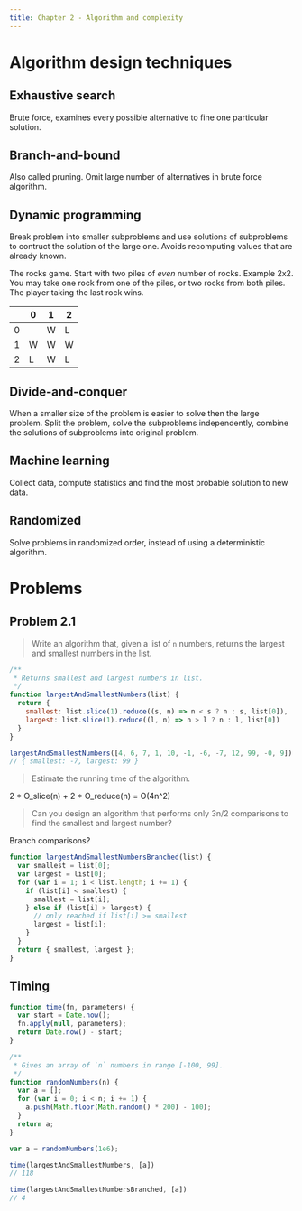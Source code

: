 ```yaml
---
title: Chapter 2 - Algorithm and complexity
---
```


# Algorithm design techniques

## Exhaustive search
Brute force, examines every possible alternative to fine one particular solution.

## Branch-and-bound
Also called pruning. Omit large number of alternatives in brute force algorithm.

## Dynamic programming
Break problem into smaller subproblems and use solutions of subproblems to contruct the solution of the large one. Avoids recomputing values that are already known.

The rocks game. Start with two piles of *even* number of rocks. Example 2x2. You may take one rock from one of the piles, or two rocks from both piles. The player taking the last rock wins.

|   | 0 | 1 | 2 |
|---|---|---|---|
| 0 |   | W | L |
| 1 | W | W | W |
| 2 | L | W | L |

## Divide-and-conquer
When a smaller size of the problem is easier to solve then the large problem. Split the problem, solve the subproblems independently, combine the solutions of subproblems into original problem.

## Machine learning
Collect data, compute statistics and find the most probable solution to new data.

## Randomized
Solve problems in randomized order, instead of using a deterministic algorithm.

# Problems

## Problem 2.1
> Write an algorithm that, given a list of `n` numbers, returns the largest and smallest numbers in the list.

```js
/**
 * Returns smallest and largest numbers in list.
 */
function largestAndSmallestNumbers(list) {
  return {
    smallest: list.slice(1).reduce((s, n) => n < s ? n : s, list[0]),
    largest: list.slice(1).reduce((l, n) => n > l ? n : l, list[0])
  }
}

largestAndSmallestNumbers([4, 6, 7, 1, 10, -1, -6, -7, 12, 99, -0, 9])
// { smallest: -7, largest: 99 }
```

> Estimate the running time of the algorithm.

2 * O_slice(n) + 2 * O_reduce(n) = O(4n^2)

> Can you design an algorithm that performs only 3n/2 comparisons to find the smallest and largest number?

Branch comparisons?

```js
function largestAndSmallestNumbersBranched(list) {
  var smallest = list[0];
  var largest = list[0];
  for (var i = 1; i < list.length; i += 1) {
    if (list[i] < smallest) {
      smallest = list[i];
    } else if (list[i] > largest) {
      // only reached if list[i] >= smallest
      largest = list[i];
    }
  }
  return { smallest, largest };
}
```

## Timing
```js
function time(fn, parameters) {
  var start = Date.now();
  fn.apply(null, parameters);
  return Date.now() - start;
}

/**
 * Gives an array of `n` numbers in range [-100, 99].
 */
function randomNumbers(n) {
  var a = [];
  for (var i = 0; i < n; i += 1) {
    a.push(Math.floor(Math.random() * 200) - 100);
  }
  return a;
}

var a = randomNumbers(1e6);

time(largestAndSmallestNumbers, [a])
// 118

time(largestAndSmallestNumbersBranched, [a])
// 4
```
